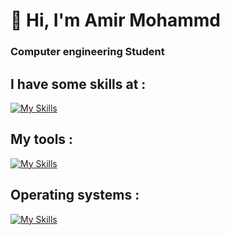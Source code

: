 # 👋 Hi, I'm Amir Mohammd

### Computer engineering Student

## I have some skills at :

[![My Skills](https://skillicons.dev/icons?i=cpp,html,css,figma)](https://skillicons.dev)

## My tools : 
[![My Skills](https://skillicons.dev/icons?i=vscode,github,git,powershell)](https://skillicons.dev)

## Operating systems :
[![My Skills](https://skillicons.dev/icons?i=linux,windows)](https://skillicons.dev)
